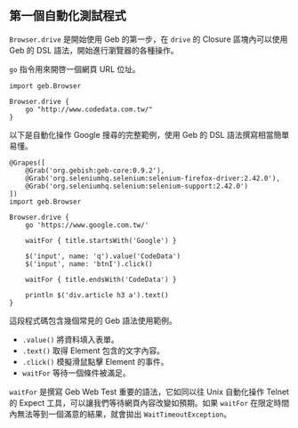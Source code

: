 ## 第一個自動化測試程式 ##

`Browser.drive` 是開始使用 Geb 的第一步，在 `drive` 的 Closure 區塊內可以使用 Geb 的 DSL 語法，開始進行瀏覽器的各種操作。

`go` 指令用來開啓一個網頁 URL 位址。

```
import geb.Browser

Browser.drive {
    go "http://www.codedata.com.tw/"
}
```

以下是自動化操作 Google 搜尋的完整範例，使用 Geb 的 DSL 語法撰寫相當簡單易懂。

```
@Grapes([
    @Grab('org.gebish:geb-core:0.9.2'),
    @Grab('org.seleniumhq.selenium:selenium-firefox-driver:2.42.0'),
    @Grab('org.seleniumhq.selenium:selenium-support:2.42.0')
])
import geb.Browser

Browser.drive {
    go 'https://www.google.com.tw/'

    waitFor { title.startsWith('Google') }

    $('input', name: 'q').value('CodeData')
    $('input', name: 'btnI').click()

    waitFor { title.endsWith('CodeData') }

    println $('div.article h3 a').text()
}
```

這段程式碼包含幾個常見的 Geb 語法使用範例。

* `.value()` 將資料填入表單。
* `.text()` 取得 Element 包含的文字內容。
* `.click()` 模擬滑鼠點擊 Element 的事件。
* `waitFor` 等待一個條件被滿足。

`waitFor` 是撰寫 Geb Web Test 重要的語法，它如同以往 Unix 自動化操作 Telnet 的 Expect 工具，可以讓我們等待網頁內容改變如預期。如果 `waitFor` 在限定時間內無法等到一個滿意的結果，就會拋出 `WaitTimeoutException`。

